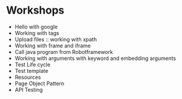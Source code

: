# Workshops
* Hello with google
* Working with tags
* Upload files :: working with xpath
* Working with frame and iframe
* Call java program from Robotframework
* Working with arguments with keyword and embedding arguments
* Test Life cycle
* Test template
* Resources
* Page Object Pattern
* API Testing
